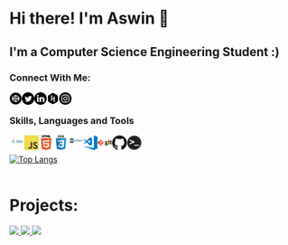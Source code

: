 # Hi there! I'm Aswin 👋


## I'm a Computer Science Engineering Student :)
 

### Connect With Me:

[<img align="left" alt="aswin13" width="22px" src="codepen.png"/>][CodePen]
[<img align="left" alt="photreo" width="22px" src="twitter.png"/>][Twitter]
[<img align="left" alt="aswin" width="22px" src="link.png"/>][LinkEdin]
[<img align="left" alt="aswin" width="22px" src="hacker.png"/>][HackerRank]
[<img align="left" alt="aswin" width="22px" src="instagram.png"/>][Instagram]
<br />

### Skills, Languages and Tools

[<img align="left" alt="Java" width="26px" src="java.png" />][JAVA]
[<img align="left" alt="JavaScript" width="26px" src="js.png" />][Javascript]
[<img align="left" alt="HTML5" width="26px" src="html.png" />][HTML]
[<img align="left" alt="CSS3" width="26px" src="css.png" />][CSS]
[<img align="left" alt="Eclipse" width="26px" src="ecl.png" />][ecl]
[<img align="left" alt="Visual Studio Code" width="26px" src="vsc.png" />][vsc]
[<img align="left" alt="Git" width="26px" src="git.png" />][git]
[<img align="left" alt="GitHub" width="26px" src="github.png" />][github]
[<img align="left" alt="Terminal" width="26px" src="term.png" />][term]
<br />
<br />
[![Top Langs](https://github-readme-stats.vercel.app/api/top-langs/?username=aswinap13&layout=compact&theme=dracula)](https://github.com/aswinap13)
<br><br>
# Projects:
<a href="https://github.com/aswinap13/CSS-Works">
    <img style = "height:140px" src="https://github-readme-stats.vercel.app/api/pin/?username=aswinap13&repo=LearnLed&show_icons=true&theme=dracula&show_owner=aswin">
</a>
<a href="https://github.com/aswinap13/Java-Practice-Problems-Beginner">
    <img style = "height:140px" src="https://github-readme-stats.vercel.app/api/pin/?username=aswinap13&repo=Java-Practice-Problems-Beginner-&show_icons=true&theme=dracula&show_owner=aswin">
</a>
<a href="https://github.com/aswinap13/CSS-Works">
    <img style = "height:140px" src="https://github-readme-stats.vercel.app/api/pin/?username=aswinap13&repo=CSS-Works&show_icons=true&theme=dracula&show_owner=aswin">
</a>

<br>
<br>

<br>
<br>

[website]: https://www.udemy.com/course/50-projects-50-days/
[CodePen]:https://codepen.io/aswinap13
[Twitter]: https://twitter.com/aswin139
[LinkEdin]: https://www.linkedin.com/in/aswin-a-p/
[HackerRank]: https://www.hackerrank.com/aswinap10
[Instagram]: https://www.instagram.com/a.s__w.i.n/
[JAVA]:https://www.java.com/
[Javascript]:https://www.javascript.com/
[HTML]:https://html.com/
[CSS]:https://developer.mozilla.org/en-US/docs/Web/CSS
[ecl]:https://www.eclipse.org/
[vsc]:https://code.visualstudio.com/
[git]:https://git-scm.com/
[github]:https://github.com/
[term]:https://www.microsoft.com/en-us/p/windows-terminal/9n0dx20hk701
